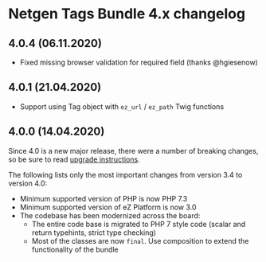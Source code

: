 Netgen Tags Bundle 4.x changelog
================================

4.0.4 (06.11.2020)
------------------

* Fixed missing browser validation for required field (thanks @hgiesenow)

4.0.1 (21.04.2020)
------------------

* Support using Tag object with `ez_url` / `ez_path` Twig functions

4.0.0 (14.04.2020)
------------------

Since 4.0 is a new major release, there were a number of breaking changes, so be sure to read [upgrade instructions](UPGRADE.md#upgrade-from-34-to-40).

The following lists only the most important changes from version 3.4 to version 4.0:

* Minimum supported version of PHP is now PHP 7.3
* Minimum supported version of eZ Platform is now 3.0
* The codebase has been modernized across the board:
    - The entire code base is migrated to PHP 7 style code (scalar and return typehints, strict type checking)
    - Most of the classes are now `final`. Use composition to extend the functionality of the bundle
